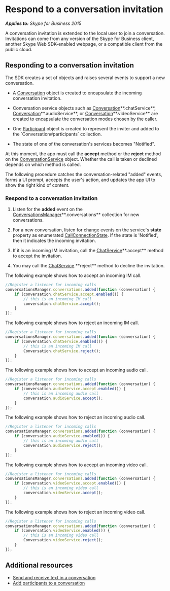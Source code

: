 
# Respond to a conversation invitation


 _**Applies to:** Skype for Business 2015_

A conversation invitation is extended to the local user to join a conversation. Invitations can come from any version of the Skype for Business client, another Skype Web SDK-enabled webpage, or a compatible client from the public cloud. 


## Responding to a conversation invitation

The SDK creates a set of objects and raises several events to support a new conversation. 


- A [Conversation]( https://msdn.microsoft.com/en-us/library/office/dn962132(v=office.16).aspx) object is created to encapsulate the incoming conversation invitation.
    
- Conversation service objects such as [Conversation](https://msdn.microsoft.com/en-us/library/office/dn962132(v=office.16).aspx)**.chatService**, [Conversation](https://msdn.microsoft.com/en-us/library/office/dn962132(v=office.16).aspx)**.audioService**, or [Conversation](https://msdn.microsoft.com/en-us/library/office/dn962132(v=office.16).aspx)**.videoService** are created to encapsulate the conversation modes chosen by the caller.
    
- One [Participant](https://msdn.microsoft.com/en-us/library/office/dn962129(v=office.16).aspx) object is created to represent the inviter and added to the `Conversation#participants` collection.
    
- The state of one of the conversation's services becomes "Notified".
    
At this moment, the app must call the  **accept** method or the **reject** method on the [ConversationService](https://msdn.microsoft.com/en-us/library/office/mt657711(v=office.16).aspx) object. Whether the call is taken or declined depends on which method is called.

The following procedure catches the conversation-related "added" events, forms a UI prompt, accepts the user's action, and updates the app UI to show the right kind of content.


### Respond to a conversation invitation


1. Listen for the  **added** event on the [ConversationsManager](https://msdn.microsoft.com/en-us/library/office/dn962151(v=office.16).aspx)**.conversations** collection for new conversations.
    
2. For a new conversation, listen for change events on the service's  **state** property as enumerated [CallConnectionState](https://msdn.microsoft.com/en-us/library/office/mt657736(v=office.16).aspx). If the state is 'Notified', then it indicates the incoming invitation.
    
3. If it is an incoming IM invitation, call the [ChatService](https://msdn.microsoft.com/en-us/library/office/dn962148(v=office.16).aspx)**.accept** method to accept the invitation.
    
4. You may call the [ChatService]( https://msdn.microsoft.com/en-us/library/office/dn962148(v=office.16).aspx).**reject** method to decline the invitation.
    
The following example shows how to accept an incoming IM call.




```js
//Register a listener for incoming calls
conversationsManager.conversations.added(function (conversation) {
    if (conversation.chatService.accept.enabled()) {
        // this is an incoming IM call
        conversation.chatService.accept();
    }
});

```

The following example shows how to reject an incoming IM call.




```js
//Register a listener for incoming calls
conversationsManager.conversations.added(function (conversation) {
    if (conversation.chatService.enabled()) {
        // this is an incoming IM call
        Conversation.chatService.reject();
    }
});

```

The following example shows how to accept an incoming audio call.




```js
//Register a listener for incoming calls
conversationsManager.conversations.added(function (conversation) {
    if (conversation.audioService.accept.enabled()) {
        // this is an incoming audio call
        conversation.audioService.accept();
    }
});

```

The following example shows how to reject an incoming audio call.




```js
//Register a listener for incoming calls
conversationsManager.conversations.added(function (conversation) {
    if (conversation.audioService.enabled()) {
        // this is an incoming audio call
        Conversation.audioService.reject();
    }
});

```

The following example shows how to accept an incoming video call.




```js
//Register a listener for incoming calls
conversationsManager.conversations.added(function (conversation) {
    if (conversation.videoService.accept.enabled()) {
        // this is an incoming video call
        conversation.videoService.accept();
    }
});

```

The following example shows how to reject an incoming video call.




```js
//Register a listener for incoming calls
conversationsManager.conversations.added(function (conversation) {
    if (conversation.videoService.enabled()) {
        // this is an incoming video call
        Conversation.videoService.reject();
    }
});

```


## Additional resources

- [Send and receive text in a conversation](SendReceiveText.md)
- [Add participants to a conversation](AddParticipants.md)
